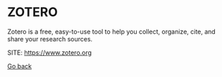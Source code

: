 # ZOTERO
 
 Zotero is a free, easy-to-use tool to help you collect, 
 organize, cite, and share your research sources.
 
 SITE: https://www.zotero.org

 [Go back](https://portable-linux-apps.github.io/apps.html)

